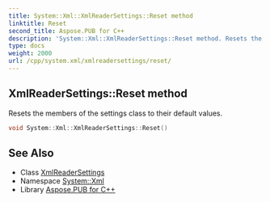 ```yaml
---
title: System::Xml::XmlReaderSettings::Reset method
linktitle: Reset
second_title: Aspose.PUB for C++
description: 'System::Xml::XmlReaderSettings::Reset method. Resets the members of the settings class to their default values in C++.'
type: docs
weight: 2000
url: /cpp/system.xml/xmlreadersettings/reset/
---
```

## XmlReaderSettings::Reset method


Resets the members of the settings class to their default values.

```cpp
void System::Xml::XmlReaderSettings::Reset()
```

## See Also

* Class [XmlReaderSettings](../)
* Namespace [System::Xml](../../)
* Library [Aspose.PUB for C++](../../../)
